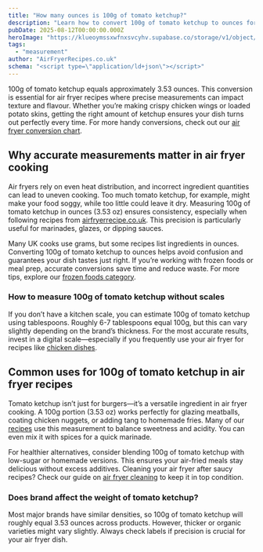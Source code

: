 ```yaml
---
title: "How many ounces is 100g of tomato ketchup?"
description: "Learn how to convert 100g of tomato ketchup to ounces for precise air fryer recipes. Get accurate measurements in seconds!"
pubDate: 2025-08-12T00:00:00.000Z
heroImage: "https://klueoymssxwfnxsvcyhv.supabase.co/storage/v1/object/public/md/how-many-ounces-is-100g-tomato-ketchup-18cc11e8.webp"
tags:
  - "measurement"
author: "AirFryerRecipes.co.uk"
schema: "<script type=\"application/ld+json\"></script>"
---
```


<p>100g of tomato ketchup equals approximately 3.53 ounces. This conversion is essential for air fryer recipes where precise measurements can impact texture and flavour. Whether you’re making crispy chicken wings or loaded potato skins, getting the right amount of ketchup ensures your dish turns out perfectly every time. For more handy conversions, check out our <a href=https://www.airfryerrecipe.co.uk/air-fryer-conversion-chart>air fryer conversion chart</a>.</p>  

<h2>Why accurate measurements matter in air fryer cooking</h2>  
<p>Air fryers rely on even heat distribution, and incorrect ingredient quantities can lead to uneven cooking. Too much tomato ketchup, for example, might make your food soggy, while too little could leave it dry. Measuring 100g of tomato ketchup in ounces (3.53 oz) ensures consistency, especially when following recipes from <a href=https://www.airfryerrecipe.co.uk/recipes>airfryerrecipe.co.uk</a>. This precision is particularly useful for marinades, glazes, or dipping sauces.</p>  

<p>Many UK cooks use grams, but some recipes list ingredients in ounces. Converting 100g of tomato ketchup to ounces helps avoid confusion and guarantees your dish tastes just right. If you’re working with frozen foods or meal prep, accurate conversions save time and reduce waste. For more tips, explore our <a href=https://www.airfryerrecipe.co.uk/recipe-category/frozen-foods>frozen foods category</a>.</p>  

<h3>How to measure 100g of tomato ketchup without scales</h3>  
<p>If you don’t have a kitchen scale, you can estimate 100g of tomato ketchup using tablespoons. Roughly 6-7 tablespoons equal 100g, but this can vary slightly depending on the brand’s thickness. For the most accurate results, invest in a digital scale—especially if you frequently use your air fryer for recipes like <a href=https://www.airfryerrecipe.co.uk/recipe-category/chicken>chicken dishes</a>.</p>  

<h2>Common uses for 100g of tomato ketchup in air fryer recipes</h2>  
<p>Tomato ketchup isn’t just for burgers—it’s a versatile ingredient in air fryer cooking. A 100g portion (3.53 oz) works perfectly for glazing meatballs, coating chicken nuggets, or adding tang to homemade fries. Many of our <a href=https://www.airfryerrecipe.co.uk/recipes>recipes</a> use this measurement to balance sweetness and acidity. You can even mix it with spices for a quick marinade.</p>  

<p>For healthier alternatives, consider blending 100g of tomato ketchup with low-sugar or homemade versions. This ensures your air-fried meals stay delicious without excess additives. Cleaning your air fryer after saucy recipes? Check our guide on <a href=https://www.airfryerrecipe.co.uk/air-fryer-cleaner>air fryer cleaning</a> to keep it in top condition.</p>  

<h3>Does brand affect the weight of tomato ketchup?</h3>  
<p>Most major brands have similar densities, so 100g of tomato ketchup will roughly equal 3.53 ounces across products. However, thicker or organic varieties might vary slightly. Always check labels if precision is crucial for your air fryer dish.</p>